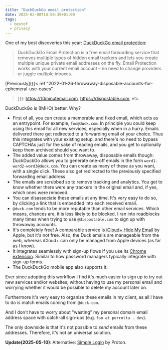 ```yaml
---
title: "DuckDuckGo email protection"
date: 2025-02-08T14:50:39+01:00
tags:
  - bestof
  - privacy
---
```


One of my best discoveries this year: [DuckDuckGo email
protection](https://duckduckgo.com/duckduckgo-help-pages/email-protection/):

> DuckDuckGo Email Protection is a free email forwarding service that removes
> multiple types of hidden email trackers and lets you create multiple unique
> private email addresses on the fly. Email Protection works with your current
> email account – no need to change providers or juggle multiple inboxes.

[Previously]({{< ref "2022-01-26-throwaway-disposable-accounts-for-ephemeral-use-cases"
>}}): https://10minutemail.com, https://dispostable.com, etc.

DuckDuckGo is (IMHO) better. Why?

- First of all, you can create a memorable and fixed email, which acts as an
  entrypoint. For example, `foo@duck.com`. In principle you could keep using
  this email for all new services, especially when in a hurry. Emails delivered
  there get redirected to a forwarding email of your choice. Thus this
  integrates with your existing setup, and there's no need to bypass CAPTCHAs
  just for the sake of reading emails, and you get to optionally keep them
  archived should you want to.
- The added value comes from throwaway, disposable emails though: DuckDuckGo
  allows you to generate one-off emails in the form
  `word1-word2-word3@duck.com`. You can create as many of these as you want,
  with a single click. These also get redirected to the previously specified
  forwarding email address.
- The emails are scrubbed so to remove tracking and analytics. You get to know
  whether there were any trackers in the original email and, if yes, which ones
  were removed.
- You can disassociate these emails at any time. It's very easy to do so, by
  clicking a link that is embedded into each received email.
- `@duck.com` tends to be more reputable than other email services. Which means,
  chances are, it is less likely to be blocked. I ran into roadblocks many times
  when trying to use `@dispostable.com` to sign up with throwaway accounts.
- It's completely free! A comparable service is [iCloud+ Hide My
  Email](https://support.apple.com/en-ca/guide/icloud/mm9d9012c9e8/icloud) by
  Apple, but it's not free. Also, the Duck emails are manageable from the web,
  whereas iCloud+ can only be managed from Apple devices (as far as I know).
- It integrates seamlessly with sign-up flows if you use its [Chrome
  extension](https://duckduckgo.com/duckduckgo-help-pages/desktop/chrome/).
  Similar to how password managers typically integrate with sign-up forms.
- The DuckDuckGo mobile app also supports it.

Ever since adopting this workflow I find it's much easier to sign up to try out
new services and/or websites, without having to use my personal email and
worrying whether it would be possible to delete my account later on.

Furthermore it's very easy to organize these emails in my client, as all I have
to do is match emails coming from `@duck.com`.

And I don't have to worry about "wasting" my personal domain email address space
with catch-all sign-ups (e.g. `foo at perrotta . dev`).

The only downside is that it's not possible to _send_ emails from these
addresses. Therefore, it's not an universal solution.

**Update(2025-05-10)**: Alternative: [Simple Login](https://simplelogin.io/) by Proton.

